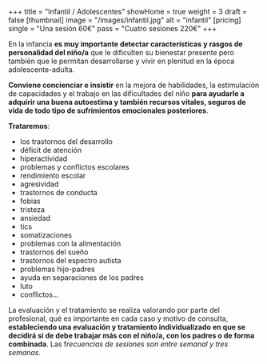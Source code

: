 +++
title = "Infantil / Adolescentes"
showHome = true
weight = 3
draft = false
[thumbnail]
image = "/images/infantil.jpg"
alt = "infantil"
[pricing]
single = "Una sesión 60€"
pass = "Cuatro sesiones 220€"
+++

En la infancia **es muy importante detectar características y rasgos de personalidad del niño/a** que le dificulten su bienestar presente pero también que le permitan desarrollarse y vivir en plenitud en la época adolescente-adulta.

**Conviene concienciar e insistir** en la mejora de habilidades, la estimulación de capacidades y el trabajo en las dificultades del niño **para ayudarle a adquirir una buena autoestima y también recursos vitales, seguros de vida de todo tipo de sufrimientos emocionales posteriores**.

**Trataremos**:

- los trastornos del desarrollo
- déficit de atención
- hiperactividad
- problemas y conflictos escolares
- rendimiento escolar
- agresividad
- trastornos de conducta
- fobias
- tristeza
- ansiedad
- tics
- somatizaciones
- problemas con la alimentación
- trastornos del sueño
- trastornos del espectro autista
- problemas hijo-padres
- ayuda en separaciones de los padres
- luto
- conflictos…

La evaluación y el tratamiento se realiza valorando por parte del profesional, qué es importante en cada caso y motivo de consulta, **estableciendo una evaluación y tratamiento individualizado en que se decidirá si de debe trabajar más con el niño/a, con los padres o de forma combinada**. Las f*recuencias de sesiones son entre semanal y tres semanas*.